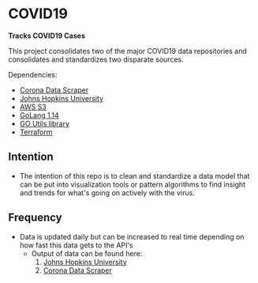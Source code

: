 # COVID19
**Tracks COVID19 Cases**

This project consolidates two of the major COVID19 data repositories and consolidates and standardizes two disparate sources.

Dependencies:
* [Corona Data Scraper](https://coronadatascraper.com/#home)
* [Johns Hopkins University](https://github.com/CSSEGISandData/COVID-19)
* [AWS S3](https://aws.amazon.com/s3/)
* [GoLang 1.14](https://golang.org/)
* [GO Utils library](https://github.com/polyglotDataNerd/zib-Go-utils)
* [Terraform](https://learn.hashicorp.com/terraform/getting-started/install.html)


Intention
-
* The intention of this repo is to clean and standardize a data model that can be put into visualization tools or pattern algorithms to find insight and trends for what's going on actively with the virus. 

Frequency
-  
* Data is updated daily but can be increased to real time depending on how fast this data gets to the API's 
    - Output of data can be found here:
        1. [Johns Hopkins University](output/JHU.csv)
        2. [Corona Data Scraper](output/CDS.csv)
        